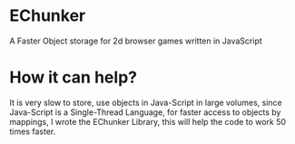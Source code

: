 # EChunker
A Faster Object storage for 2d browser games written in JavaScript

# How it can help?
It is very slow to store, use objects in Java-Script in large volumes, since Java-Script is a Single-Thread Language, for faster access to objects by mappings, I wrote the EChunker Library, this will help the code to work 50 times faster.
